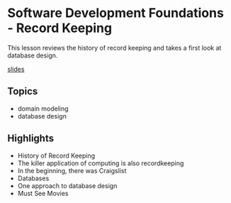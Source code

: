 # Software Development Foundations - Record Keeping
This lesson reviews the history of record keeping and takes a first look at database design.

[slides](https://dpi-we.github.io/sdf-record-keeping)

## Topics
- domain modeling
- database design

## Highlights
- History of Record Keeping
- The killer application of computing is also recordkeeping
- In the beginning, there was Craigslist
- Databases
- One approach to database design
- Must See Movies
